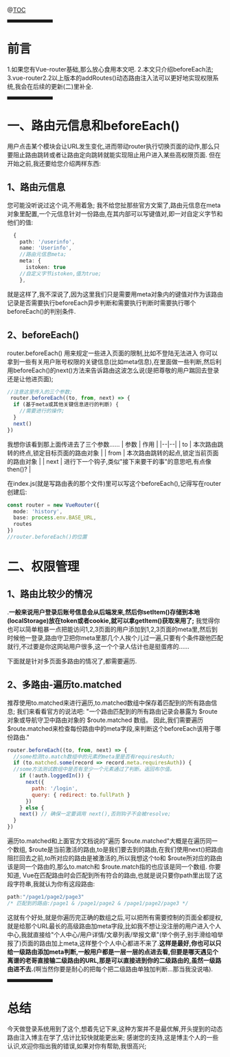 
@[TOC](目录)

<hr style=" border:solid; width:100px; height:1px;" color=#000000 size=1">

# 前言
1.如果您有Vue-router基础,那么放心食用本文吧.
2.本文只介绍beforeEach法;
3.vue-router2.2以上版本的addRoutes()动态路由注入法可以更好地实现权限系统,我会在后续的更新(二)里补全.

<hr style=" border:solid; width:100px; height:1px;" color=#000000 size=1">

# 一、路由元信息和beforeEach()
用户点击某个模块会让URL发生变化,进而带动router执行切换页面的动作,那么只要阻止路由跳转或者让路由定向跳转就能实现阻止用户进入某些高权限页面.
但在开始之前,我还要给您介绍两样东西:
## 1、路由元信息
您可能没听说过这个词,不用着急;
我不给您扯那些官方文案了,路由元信息在meta对象里配置,一个元信息针对一份路由,在其内部可以写键值对,即一对自定义字节和他们的值:

```typescript
  {
    path: '/userinfo',
    name: 'Userinfo',
    //路由元信息meta;
    meta: {  
      istoken: true
    //自定义字节istoken,值为true;
    },
```
就是这样了,我不深说了,因为这里我们只是需要用meta对象内的键值对作为该路由记录是否需要执行beforeEach异步判断和需要执行判断时需要执行哪个beforeEach()的判别条件.

## 2、beforeEach()
router.beforeEach() 用来规定一些进入页面的限制,比如不登陆无法进入
你可以拿到一些有关用户账号权限的关键信息(比如meta信息),在里面做一些判断,然后利用beforeEach()的next()方法来告诉路由这波怎么说(是把尊敬的用户踹回去登录还是让他进页面);
```typescript
//注意这里传入的三个参数;
 router.beforeEach((to, from, next) => {
  if (基于meta或其他关键信息进行的判断) {
    //需要进行的操作;
  }
  next()
}) 
```
我想你该看到那上面传进去了三个参数......
| 参数 | 作用 |
|--|--|
| to | 本次路由跳转的终点,锁定目标页面的路由对象 |
| from | 本次路由跳转的起点,锁定当前页面的路由对象 |
| next | 进行下一个钩子,类似"接下来要干的事"的意思吧,有点像then()? |


在index.js(就是写路由表的那个文件)里可以写这个beforeEach(),记得写在router创建后:

```typescript
const router = new VueRouter({
  mode: 'history',
  base: process.env.BASE_URL,
  routes
})
//router.beforeEach()的位置
```

# 二、权限管理
## 1、路由比较少的情况
.<strong>一般来说用户登录后账号信息会从后端发来,然后你setItem()存储到本地(localStorage)放在token或者cookie,就可以拿getItem()获取来用了;</strong>
我觉得你也可以简单粗暴一点把能访问1,2,3页面的用户添加到1,2,3页面的meta里,然后到时候他一登录,路由守卫把你meta里那几个人挨个儿过一遍,只要有个条件跟他匹配就行,不过要是你这网站用户很多,这一个个录人估计也是挺蛋疼的......

下面就是针对多页面多路由的情况了,都需要遍历.
## 2、多路由-遍历to.matched
推荐使用to.matched来进行遍历,to.matched数组中保存着匹配到的所有路由信息;
我们来看看官方的说法吧:
"一个路由匹配到的所有路由记录会暴露为 $route 对象或导航守卫中路由对象的 $route.matched 数组。
因此,我们需要遍历 $route.matched来检查每份路由中的meta字段,来判断这个beforeEach该用于哪份路由."
```javascript
router.beforeEach((to, from, next) => {
  //some检测to.match数组中的元素的meta里是否有requiresAuth;
  if (to.matched.some(record => record.meta.requiresAuth)) {
  //some方法测试数组中是否有至少一个元素通过了判断。返回布尔值。
    if (!auth.loggedIn()) {
      next({
        path: '/login',
        query: { redirect: to.fullPath }
      })
    } else {
    next() // 确保一定要调用 next(),否则钩子不会被resolve;
  }
})
```
遍历to.matched和上面官方文档说的"遍历 $route.matched"大概是在遍历同一个数组, $route是当前激活的路由,to是我们要去到的路由,在我们使用next()把路由阻拦回去之前,to所对应的路由是被激活的,所以我想这个to和 $route所对应的路由该是同一个路由的,那么to.match和 $route.match指的也应该是同一个数组.
你要知道, Vue在匹配路由时会匹配到所有符合的路由,也就是说只要你path里出现了这段字符串,我就认为你有这段路由:

```javascript
path:"/page1/page2/page3"
/* 匹配到的路由:/page1 & /page1/page2 & /page1/page2/page3 */
```
这就有个好处,就是你遍历完正确的数组之后,可以把所有需要控制的页面全都提权,就是给那个URL最长的高级路由加meta字段,比如我不想让没注册的用户进入个人中心,我就直接给"个人中心/用户详情/文章列表/举报文章"(举个例子,别手滑给咱举报了)页面的路由加上meta,这样整个个人中心都进不来了.<strong>这样是最好,你也可以只给一级路由添加meta判断,一般用户都是一层一层的点进去看,但要是哪天遇见个离谱的老哥直接输二级路由的URL,那是可以直接进到你的二级路由的,虽然一级路由进不去.</strong>(啊当然你要是耐心的把每个把二级路由单独加判断...那当我没说咯).

<hr style=" border:solid; width:100px; height:1px;" color=#000000 size=1">

# 总结
今天做登录系统用到了这个,想着先记下来,这种方案并不是最优解,开头提到的动态路由注入博主在学了,估计比较快就能更出来;
感谢您的支持,这是博主个人的一些认识,欢迎你指出我的错误,如果对你有帮助,我很高兴;